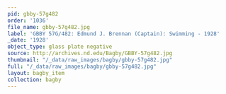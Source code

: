 ```yaml
---
pid: gbby-57g482
order: '1036'
file_name: gbby-57g482.jpg
label: 'GBBY 57G/482: Edmund J. Brennan (Captain): Swimming - 1928'
_date: '1928'
object_type: glass plate negative
source: http://archives.nd.edu/Bagby/GBBY-57g482.jpg
thumbnail: "/_data/raw_images/bagby/gbby-57g482.jpg"
full: "/_data/raw_images/bagby/gbby-57g482.jpg"
layout: bagby_item
collection: bagby
---
```

